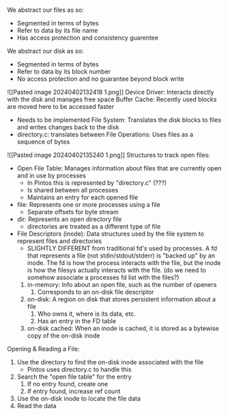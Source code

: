 We abstract our files as so:
- Segmented in terms of bytes
- Refer to data by its file name
- Has access protection and consistency guarentee

We abstract our disk as so:
- Segmented in terms of bytes
- Refer to data by its block number
- No access protection and no guarantee beyond block write

![[Pasted image 20240402132418 1.png]]
Device Driver: Interacts directly with the disk and manages free space
Buffer Cache: Recently used blocks are moved here to be accessed faster
- Needs to be implemented
File System: Translates the disk blocks to files and writes changes back to the disk 
- directory.c: translates between 
File Operations: Uses files as a sequence of bytes 

![[Pasted image 20240402135240 1.png]]
Structures to track open files:
- Open File Table: Manages information about files that are currently open and in use by processes
	- In Pintos this is represented by "directory.c" (???)
	- Is shared between all processes 
	- Maintains an entry for each opened file
- file: Represents one or more processes using a file
	- Separate offsets for byte stream
- dir: Represents an open directory file 
	- directories are treated as a different type of file
- File Descriptors (inode): Data structures used by the file system to represent files and directories
	- SLIGHTLY DIFFERENT from traditional fd's used by processes. A fd that represents a file (not stdin/stdout/stderr) is "backed up" by an inode. The fd is how the process interacts with the file, but the inode is how the filesys actually interacts with the file. (do we need to somehow associate a processes fd list with the files?)
	1) in-memory: Info about an open file, such as the number of openers
		1) Corresponds to an on-disk file descriptor
	2) on-disk: A region on disk that stores persistent information about a file
		1) Who owns it, where is its data, etc. 
		2) Has an entry in the FD table
	3) on-disk cached: When an inode is cached, it is stored as a bytewise copy of the on-disk inode

Opening & Reading a File:
1) Use the directory to find the on-disk inode associated with the file
	- Pintos uses directory.c to handle this
2) Search the "open file table" for the entry
	1) If no entry found, create one
	2) If entry found, increase ref count
3) Use the on-disk inode to locate the file data
4) Read the data
